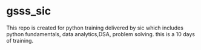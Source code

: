 # gsss_sic
This repo is created for python training delivered by sic which includes python fundamentals, data analytics,DSA, problem solving. this is a 10 days of training.
